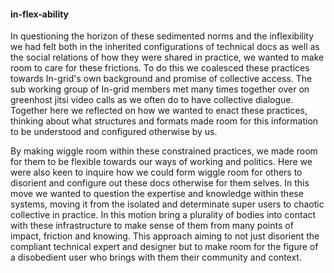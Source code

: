 #### in-flex-ability

In questioning the horizon of these sedimented norms and the inflexibility we had felt both in the inherited configurations of technical docs as well as the social relations of how they were shared in practice, we wanted to make room to care for these frictions. To do this we coalesced these practices towards In-grid's own background and promise of collective access. The sub working group of In-grid members met many times together over on greenhost jitsi video calls as we often do to have collective dialogue. Together here we reflected on how we wanted to enact these practices, thinking about what structures and formats made room for this information to be understood and configured otherwise by us.

By making wiggle room within these constrained practices, we made room for them to be flexible towards our ways of working and politics. Here we were also keen to inquire how we could form wiggle room for others to disorient and configure out these docs otherwise for them selves. In this move we wanted to question the expertise and knowledge within these systems, moving it from the isolated and determinate super users to chaotic collective in practice. In this motion bring a plurality of bodies into contact with these infrastructure to make sense of them from many points of impact, friction and knowing. This approach aiming to not just disorient the compliant technical expert and designer but to make room for the figure of a disobedient user who brings with them their community and context.


